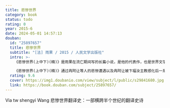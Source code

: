 ```yaml
---
title: 悲惨世界
category: book
status: todo
rating: 0
year: 2015-6
date: 2024-05-01 14:57:13
douban:
  id: "25897657"
  title: 悲惨世界
  subtitle: "[法] 雨果 / 2015 / 人民文学出版社"
  intro: >-
    《悲惨世界(上中下)(精)》是雨果在流亡期间写的长篇小说，是他的代表作，也是世界文学宝库的珍品之一。

    《悲惨世界(上中下)(精)》通过冉阿让等人的悲惨遭遇以及冉阿让被卞福汝主教感化后一系列令人感动的事迹，深刻揭露和批判了19世纪法国封建专制社会的腐朽本质及其罪恶现象，对穷苦人民在封建重压下所遭受的剥削欺诈和残酷迫害表示了悲悯和同情。
  rating: 9.6
  cover: https://img1.doubanio.com/view/subject/l/public/s29841680.jpg
  link: https://book.douban.com/subject/25897657/
---
```


Via tw shengyi Wang 悲惨世界翻译史：一部横跨半个世纪的翻译史诗
